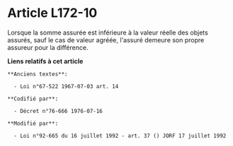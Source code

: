 # Article L172-10

Lorsque la somme assurée est inférieure à la valeur réelle des objets assurés, sauf le cas de valeur agréée, l'assuré demeure
son propre assureur pour la différence.

**Liens relatifs à cet article**

	**Anciens textes**:

	  - Loi n°67-522 1967-07-03 art. 14

	**Codifié par**:

	  - Décret n°76-666 1976-07-16

	**Modifié par**:

	  - Loi n°92-665 du 16 juillet 1992 - art. 37 () JORF 17 juillet 1992
